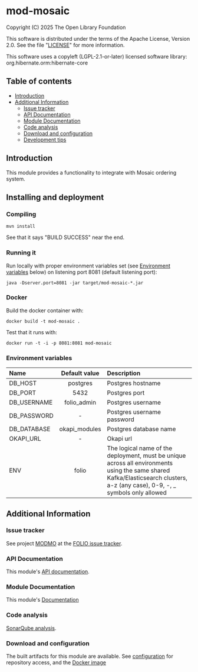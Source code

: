 # mod-mosaic
Copyright (C) 2025 The Open Library Foundation

This software is distributed under the terms of the Apache License,
Version 2.0. See the file "[LICENSE](LICENSE)" for more information.

This software uses a copyleft (LGPL-2.1-or-later) licensed software library: org.hibernate.orm:hibernate-core

## Table of contents

* [Introduction](#introduction)
* [Additional Information](#additional-information)
  * [Issue tracker](#issue-tracker)
  * [API Documentation](#api-documentation)
  * [Module Documentation](#module-documentation)
  * [Code analysis](#code-analysis)
  * [Download and configuration](#download-and-configuration)
  * [Development tips](#development-tips)


## Introduction

This module provides a functionality to integrate with Mosaic ordering system.

## Installing and deployment

### Compiling

```shell
mvn install
```

See that it says "BUILD SUCCESS" near the end.


### Running it

Run locally with proper environment variables set (see
[Environment variables](#environment-variables) below) on listening port 8081 (default
listening port):

```
java -Dserver.port=8081 -jar target/mod-mosaic-*.jar
```

### Docker

Build the docker container with:

```shell
docker build -t mod-mosaic .
```

Test that it runs with:

```shell
docker run -t -i -p 8081:8081 mod-mosaic
```

### Environment variables

| Name          | Default value | Description                                                                                                                                                                   |
|:--------------|:-------------:|:------------------------------------------------------------------------------------------------------------------------------------------------------------------------------|
| DB_HOST       |   postgres    | Postgres hostname                                                                                                                                                             |
| DB_PORT       |     5432      | Postgres port                                                                                                                                                                 |
| DB_USERNAME   |  folio_admin  | Postgres username                                                                                                                                                             |
| DB_PASSWORD   |       -       | Postgres username password                                                                                                                                                    |
| DB_DATABASE   | okapi_modules | Postgres database name                                                                                                                                                        |
| OKAPI_URL     |       -       | Okapi url                                                                                                                                                                     |
| ENV           |     folio     | The logical name of the deployment, must be unique across all environments using the same shared Kafka/Elasticsearch clusters, a-z (any case), 0-9, -, _ symbols only allowed |

## Additional Information
### Issue tracker

See project [MODMO](https://issues.folio.org/browse/MODMO)
at the [FOLIO issue tracker](https://dev.folio.org/guidelines/issue-tracker/).

### API Documentation

This module's [API documentation](https://dev.folio.org/reference/api/#mod-mosaic).

### Module Documentation
This module's [Documentation](doc/documentation.md)

### Code analysis

[SonarQube analysis](https://sonarcloud.io/dashboard?id=org.folio%3Amod-mosaic).

### Download and configuration

The built artifacts for this module are available.
See [configuration](https://dev.folio.org/download/artifacts) for repository access,
and the [Docker image](https://hub.docker.com/r/folioorg/mod-mosaic/)
